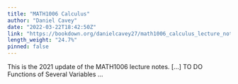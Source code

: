 ```yaml
---
title: "MATH1006 Calculus"
author: "Daniel Cavey"
date: "2022-03-22T18:42:50Z"
link: "https://bookdown.org/danielcavey27/math1006_calculus_lecture_notes/"
length_weight: "24.7%"
pinned: false
---
```


This is the 2021 update of the MATH1006 lecture notes. [...] TO DO Functions of Several Variables ...
